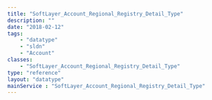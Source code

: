 ```yaml
---
title: "SoftLayer_Account_Regional_Registry_Detail_Type"
description: ""
date: "2018-02-12"
tags:
    - "datatype"
    - "sldn"
    - "Account"
classes:
    - "SoftLayer_Account_Regional_Registry_Detail_Type"
type: "reference"
layout: "datatype"
mainService : "SoftLayer_Account_Regional_Registry_Detail_Type"
---
```

